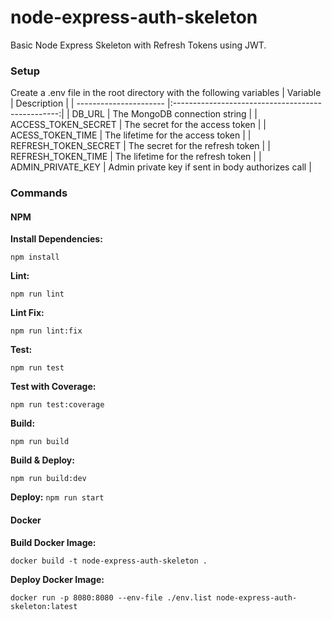 # node-express-auth-skeleton

Basic Node Express Skeleton with Refresh Tokens using JWT.

### Setup
Create a .env file in the root directory with the following variables
| Variable               | Description                                       |
| ---------------------- |:-------------------------------------------------:|
| DB\_URL                | The MongoDB connection string                     |
| ACCESS\_TOKEN\_SECRET  | The secret for the access token                   |
| ACESS\_TOKEN\_TIME     | The lifetime for the access token                 |
| REFRESH\_TOKEN\_SECRET | The secret for the refresh token                  |
| REFRESH\_TOKEN\_TIME   | The lifetime for the refresh token                |
| ADMIN\_PRIVATE\_KEY    | Admin private key if sent in body authorizes call |

### Commands

#### NPM

**Install Dependencies:**

`npm install`

**Lint:**

`npm run lint`

**Lint Fix:**

`npm run lint:fix`

**Test:**

`npm run test`

**Test with Coverage:**

`npm run test:coverage`

**Build:**

`npm run build`

**Build & Deploy:**

`npm run build:dev`

**Deploy:**
`npm run start`


#### Docker

**Build Docker Image:**

`docker build -t node-express-auth-skeleton .`

**Deploy Docker Image:**

`docker run -p 8080:8080 --env-file ./env.list node-express-auth-skeleton:latest`
